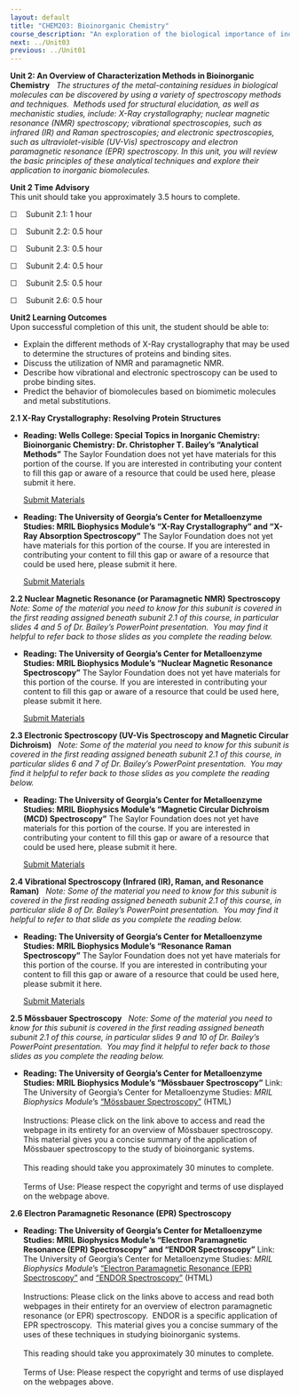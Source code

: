 ```yaml
---
layout: default
title: "CHEM203: Bioinorganic Chemistry"
course_description: "An exploration of the biological importance of inorganic complexes. Topics include biochemistry and transition metal chemistry, characterization methods, metal ion transport and cellular storage, biological electron transfer, the nitrogen cycle, oxygen transport and transfer, oxygen processing, and enzymes and proteins."
next: ../Unit03
previous: ../Unit01
---
```

**Unit 2: An Overview of Characterization Methods in Bioinorganic
Chemistry** <span id="2"></span> 
*The structures of the metal-containing residues in biological molecules
can be discovered by using a variety of spectroscopy methods and
techniques.  Methods used for structural elucidation, as well as
mechanistic studies, include: X-Ray crystallography; nuclear magnetic
resonance (NMR) spectroscopy; vibrational spectroscopies, such as
infrared (IR) and Raman spectroscopies; and electronic spectroscopies,
such as ultraviolet-visible (UV-Vis) spectroscopy and electron
paramagnetic resonance (EPR) spectroscopy. In this unit, you will review
the basic principles of these analytical techniques and explore their
application to inorganic biomolecules.*

**Unit 2 Time Advisory**  
This unit should take you approximately 3.5 hours to complete.  
  
 ☐    Subunit 2.1: 1 hour      
  
 ☐    Subunit 2.2: 0.5 hour  
  
 ☐    Subunit 2.3: 0.5 hour  
  
 ☐    Subunit 2.4: 0.5 hour  
  
 ☐    Subunit 2.5: 0.5 hour  
  
 ☐    Subunit 2.6: 0.5 hour

**Unit2 Learning Outcomes**  
Upon successful completion of this unit, the student should be able to:
-   Explain the different methods of X-Ray crystallography that may be
    used to determine the structures of proteins and binding sites.
-   Discuss the utilization of NMR and paramagnetic NMR.
-   Describe how vibrational and electronic spectroscopy can be used to
    probe binding sites.
-   Predict the behavior of biomolecules based on biomimetic molecules
    and metal substitutions.

**2.1 X-Ray Crystallography: Resolving Protein Structures** <span
id="2.1"></span> 
-   **Reading: Wells College: Special Topics in Inorganic Chemistry:
    Bioinorganic Chemistry: Dr. Christopher T. Bailey’s “Analytical
    Methods”**
    The Saylor Foundation does not yet have materials for this portion
    of the course. If you are interested in contributing your content to
    fill this gap or aware of a resource that could be used here, please
    submit it here.

    [Submit Materials](/contribute/)

-   **Reading: The University of Georgia’s Center for Metalloenzyme
    Studies: MRIL Biophysics Module’s “X-Ray Crystallography” and “X-Ray
    Absorption Spectroscopy”**
    The Saylor Foundation does not yet have materials for this portion
    of the course. If you are interested in contributing your content to
    fill this gap or aware of a resource that could be used here, please
    submit it here.

    [Submit Materials](/contribute/)

**2.2 Nuclear Magnetic Resonance (or Paramagnetic NMR) Spectroscopy**
<span id="2.2"></span> 
*Note: Some of the material you need to know for this subunit is covered
in the first reading assigned beneath subunit 2.1 of this course, in
particular slides 4 and 5 of Dr. Bailey’s PowerPoint presentation.  You
may find it helpful to refer back to those slides as you complete the
reading below.*

-   **Reading: The University of Georgia’s Center for Metalloenzyme
    Studies: MRIL Biophysics Module’s “Nuclear Magnetic Resonance
    Spectroscopy”**
    The Saylor Foundation does not yet have materials for this portion
    of the course. If you are interested in contributing your content to
    fill this gap or aware of a resource that could be used here, please
    submit it here.

    [Submit Materials](/contribute/)

**2.3 Electronic Spectroscopy (UV-Vis Spectroscopy and Magnetic Circular
Dichroism)** <span id="2.3"></span> 
*Note: Some of the material you need to know for this subunit is covered
in the first reading assigned beneath subunit 2.1 of this course, in
particular slides 6 and 7 of Dr. Bailey’s PowerPoint presentation.  You
may find it helpful to refer back to those slides as you complete the
reading below.*

-   **Reading: The University of Georgia’s Center for Metalloenzyme
    Studies: MRIL Biophysics Module’s “Magnetic Circular Dichroism (MCD)
    Spectroscopy”**
    The Saylor Foundation does not yet have materials for this portion
    of the course. If you are interested in contributing your content to
    fill this gap or aware of a resource that could be used here, please
    submit it here.

    [Submit Materials](/contribute/)

**2.4 Vibrational Spectroscopy (Infrared (IR), Raman, and Resonance
Raman)** <span id="2.4"></span> 
*Note: Some of the material you need to know for this subunit is covered
in the first reading assigned beneath subunit 2.1 of this course, in
particular slide 8 of Dr. Bailey’s PowerPoint presentation.  You may
find it helpful to refer to that slide as you complete the reading
below.*

-   **Reading: The University of Georgia’s Center for Metalloenzyme
    Studies: MRIL Biophysics Module’s “Resonance Raman Spectroscopy”**
    The Saylor Foundation does not yet have materials for this portion
    of the course. If you are interested in contributing your content to
    fill this gap or aware of a resource that could be used here, please
    submit it here.

    [Submit Materials](/contribute/)

**2.5 Mössbauer Spectroscopy** <span id="2.5"></span> 
*Note: Some of the material you need to know for this subunit is covered
in the first reading assigned beneath subunit 2.1 of this course, in
particular slides 9 and 10 of Dr. Bailey’s PowerPoint presentation.  You
may find it helpful to refer back to those slides as you complete the
reading below.*

-   **Reading: The University of Georgia’s Center for Metalloenzyme
    Studies: MRIL Biophysics Module’s “Mössbauer Spectroscopy”**
    Link: The University of Georgia’s Center for Metalloenzyme Studies:
    *MRIL Biophysics Module*’s [“Mössbauer
    Spectroscopy”](https://web.archive.org/web/20130911150410/http://cms.uga.edu/Moss.html)
    (HTML)  
        
     Instructions: Please click on the link above to access and read the
    webpage in its entirety for an overview of Mössbauer spectroscopy. 
    This material gives you a concise summary of the application of
    Mössbauer spectroscopy to the study of bioinorganic systems.   
        
     This reading should take you approximately 30 minutes to
    complete.  
        
     Terms of Use: Please respect the copyright and terms of use
    displayed on the webpage above.

**2.6 Electron Paramagnetic Resonance (EPR) Spectroscopy** <span
id="2.6"></span> 
-   **Reading: The University of Georgia’s Center for Metalloenzyme
    Studies: MRIL Biophysics Module’s “Electron Paramagnetic Resonance
    (EPR) Spectroscopy” and “ENDOR Spectroscopy”**
    Link: The University of Georgia’s Center for Metalloenzyme Studies:
    *MRIL Biophysics Module*’s [“Electron Paramagnetic Resonance (EPR)
    Spectroscopy”](http://cms.uga.edu/EPR.html) and [“ENDOR
    Spectroscopy”](https://web.archive.org/web/20130601044321/http://cms.uga.edu/ENDOR.html)
    (HTML)  
        
     Instructions: Please click on the links above to access and read
    both webpages in their entirety for an overview of electron
    paramagnetic resonance (or EPR) spectroscopy.  ENDOR is a specific
    application of EPR spectroscopy.  This material gives you a concise
    summary of the uses of these techniques in studying bioinorganic
    systems.   
        
     This reading should take you approximately 30 minutes to
    complete.  
        
     Terms of Use: Please respect the copyright and terms of use
    displayed on the webpages above.


